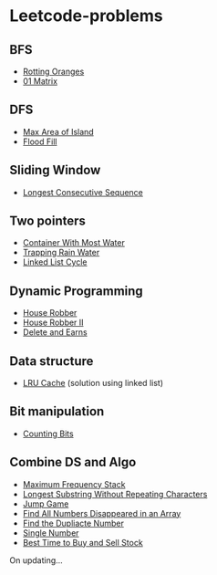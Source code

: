 # Leetcode-problems

## BFS 
- [Rotting Oranges](https://leetcode.com/problems/rotting-oranges/submissions/)
- [01 Matrix](https://leetcode.com/problems/01-matrix/)

## DFS
- [Max Area of Island](https://leetcode.com/problems/max-area-of-island/)
- [Flood Fill](https://leetcode.com/problems/flood-fill/)

## Sliding Window
- [Longest Consecutive Sequence](https://leetcode.com/problems/longest-consecutive-sequence/)

## Two pointers
- [Container With Most Water](https://leetcode.com/problems/container-with-most-water/)
- [Trapping Rain Water](https://leetcode.com/problems/trapping-rain-water/submissions/)
- [Linked List Cycle](https://leetcode.com/problems/linked-list-cycle/)

## Dynamic Programming
- [House Robber](https://leetcode.com/problems/house-robber/submissions/)
- [House Robber II](https://leetcode.com/problems/house-robber-ii/submissions/)
- [Delete and Earns](https://leetcode.com/problems/delete-and-earn/)

## Data structure
- [LRU Cache](https://leetcode.com/problems/lru-cache/description/) (solution using linked list)

## Bit manipulation
- [Counting Bits](https://leetcode.com/problems/counting-bits/description/)

## Combine DS and Algo
- [Maximum Frequency Stack](https://leetcode.com/problems/maximum-frequency-stack/) 
- [Longest Substring Without Repeating Characters](https://leetcode.com/problems/longest-substring-without-repeating-characters/)
- [Jump Game](https://leetcode.com/problems/jump-game/submissions/)
- [Find All Numbers Disappeared in an Array](https://leetcode.com/problems/find-all-numbers-disappeared-in-an-array/)
- [Find the Dupliacte Number](https://leetcode.com/problems/find-the-duplicate-number/description/)
- [Single Number](https://leetcode.com/problems/single-number/description/)
- [Best Time to Buy and Sell Stock](https://leetcode.com/problems/best-time-to-buy-and-sell-stock/description/)

On updating...
